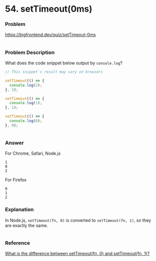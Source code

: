 # 54. setTimeout(0ms)

### Problem

https://bigfrontend.dev/quiz/setTimeout-0ms

#

### Problem Description

What does the code snippet below output by `console.log`?

```js
// This snippet's result may vary on browsers

setTimeout(() => {
  console.log(2);
}, 2);

setTimeout(() => {
  console.log(1);
}, 1);

setTimeout(() => {
  console.log(0);
}, 0);
```

#

### Answer

For Chrome, Safari, Node.js

```
1
0
2
```

For Firefox

```
0
1
2
```

### Explanation

In Node.js, `setTimeout(fn, 0)` is converted to `setTimeout(fn, 1)`, so they are exactly the same.

#

### Reference

[What is the difference between setTimeout(fn, 0) and setTimeout(fn, 1)?](https://stackoverflow.com/questions/8341803/what-is-the-difference-between-settimeoutfn-0-and-settimeoutfn-1/37961816#37961816)
